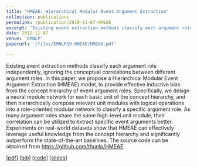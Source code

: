 ```yaml
---
title: "HMEAE: Hierarchical Modular Event Argument Extraction"
collection: publications
permalink: /publication/2019-11-07-HMEAE
excerpt: 'Existing event extraction methods classify each argument role independently, ignoring the conceptual correlations between different argument roles. In this paper, we propose a Hierarchical Modular Event Argument Extraction (HMEAE) model, to provide effective inductive bias from the concept hierarchy of event argument roles. Specifically, we design a neural module network for each basic unit of the concept hierarchy, and then hierarchically compose relevant unit modules with logical operations into a role-oriented modular network to classify a specific argument role. As many argument roles share the same high-level unit module, their correlation can be utilized to extract specific event arguments better. Experiments on real-world datasets show that HMEAE can effectively leverage useful knowledge from the concept hierarchy and significantly outperform the state-of-the-art baselines. The source code can be obtained from https://github.com/thunlp/HMEAE.'
date: 2019-11-07
venue: 'EMNLP'
paperurl: '/files/EMNLP19-HMEAE/HMEAE.pdf'

---
```

Existing event extraction methods classify each argument role independently, ignoring the conceptual correlations between different argument roles. In this paper, we propose a Hierarchical Modular Event Argument Extraction (HMEAE) model, to provide effective inductive bias from the concept hierarchy of event argument roles. Specifically, we design a neural module network for each basic unit of the concept hierarchy, and then hierarchically compose relevant unit modules with logical operations into a role-oriented modular network to classify a specific argument role. As many argument roles share the same high-level unit module, their correlation can be utilized to extract specific event arguments better. Experiments on real-world datasets show that HMEAE can effectively leverage useful knowledge from the concept hierarchy and significantly outperform the state-of-the-art baselines. The source code can be obtained from https://github.com/thunlp/HMEAE.

[[pdf]](/files/EMNLP19-HMEAE/HMEAE.pdf)
[[bib]](/files/EMNLP19-HMEAE/hmeae.bib)
[[code]](https://github.com/thunlp/HMEAE)
[[slides]](/files/EMNLP19-HMEAE/slides.pdf)
